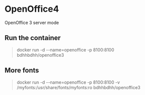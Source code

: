 # OpenOffice4
OpenOffice 3 server mode

## Run the container
> docker run -d --name=openoffice -p 8100:8100 bdhhbdhh/openoffice3

## More fonts
> docker run -d --name=openoffice -p 8100:8100 -v /myfonts:/usr/share/fonts/myfonts:ro bdhhbdhh/openoffice3
